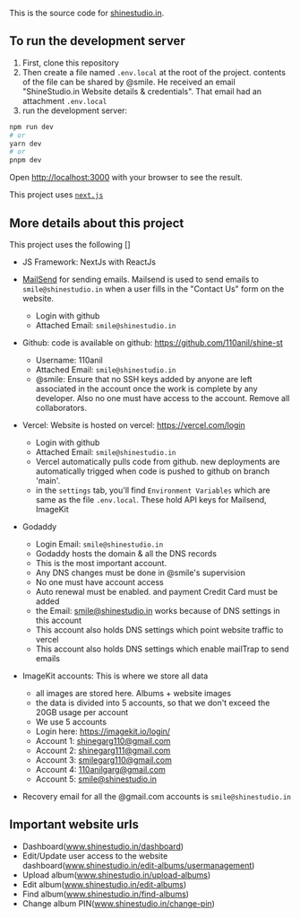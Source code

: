 This is the source code for [shinestudio.in](shinestudio.in).

## To run the development server

1. First, clone this repository
2. Then create a file named `.env.local` at the root of the project. contents of the file can be shared by @smile. He received an email "ShineStudio.in Website details & credentials". That email had an attachment `.env.local`
3. run the development server:

```bash
npm run dev
# or
yarn dev
# or
pnpm dev
```

Open [http://localhost:3000](http://localhost:3000) with your browser to see the result.

This project uses [`next.js`](https://nextjs.org/docs)

## More details about this project

This project uses the following []

- JS Framework: NextJs with ReactJs
- [MailSend](https://accounts.mailersend.com/) for sending emails. Mailsend is used to send emails to `smile@shinestudio.in` when a user fills in the "Contact Us" form on the website.
  - Login with github 
  - Attached Email: `smile@shinestudio.in`

- Github: code is available on github: https://github.com/110anil/shine-st
  - Username: 110anil
  - Attached Email: `smile@shinestudio.in`
  - @smile: Ensure that no SSH keys added by anyone are left associated in the account once the work is complete by any developer. Also no one must have access to the account. Remove all collaborators.
- Vercel: Website is hosted on vercel: https://vercel.com/login
  - Login with github
  - Attached Email: `smile@shinestudio.in`
  - Vercel automatically pulls code from github. new deployments are automatically trigged when code is pushed to github on branch 'main'.
  - in the `settings` tab, you'll find `Environment Variables` which are same as the  file `.env.local`. These hold API keys for Mailsend, ImageKit
- Godaddy
  - Login Email: `smile@shinestudio.in`
  - Godaddy hosts the domain & all the DNS records
  - This is the most important account.
  - Any DNS changes must be done in @smile's supervision
  - No one must have account access
  - Auto renewal must be enabled. and payment Credit Card must be added
  - the Email: smile@shinestudio.in works because of DNS settings in this account
  - This account also holds DNS settings which point website traffic to vercel
  - This account also holds DNS settings which enable mailTrap to send emails
- ImageKit accounts: This is where we store all data
  - all images are stored here. Albums + website images
  - the data is divided into 5 accounts, so that we don't exceed the 20GB usage per account 
  - We use 5 accounts
  - Login here: https://imagekit.io/login/
  - Account 1: shinegarg110@gmail.com
  - Account 2: shinegarg111@gmail.com
  - Account 3: smilegarg110@gmail.com
  - Account 4: 110anilgarg@gmail.com
  - Account 5: smile@shinestudio.in
- Recovery email for all the @gmail.com accounts is `smile@shinestudio.in`

## Important website urls

- Dashboard(www.shinestudio.in/dashboard)
- Edit/Update user access to the website dashboard(www.shinestudio.in/edit-albums/usermanagement)
- Upload album(www.shinestudio.in/upload-albums)
- Edit album(www.shinestudio.in/edit-albums)
- Find album(www.shinestudio.in/find-albums)
- Change album PIN(www.shinestudio.in/change-pin)
